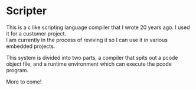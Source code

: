 
# Scripter

This is a c like scripting language compiler that I wrote 20 years ago.  I used it for a customer project.  
I am currently in the process of reviving it so I can use it in various embedded projects. 

This system is divided into two parts, a compiler that spits out a pcode object file, and a runtime environment which can execute
the pcode program.


More to come!

